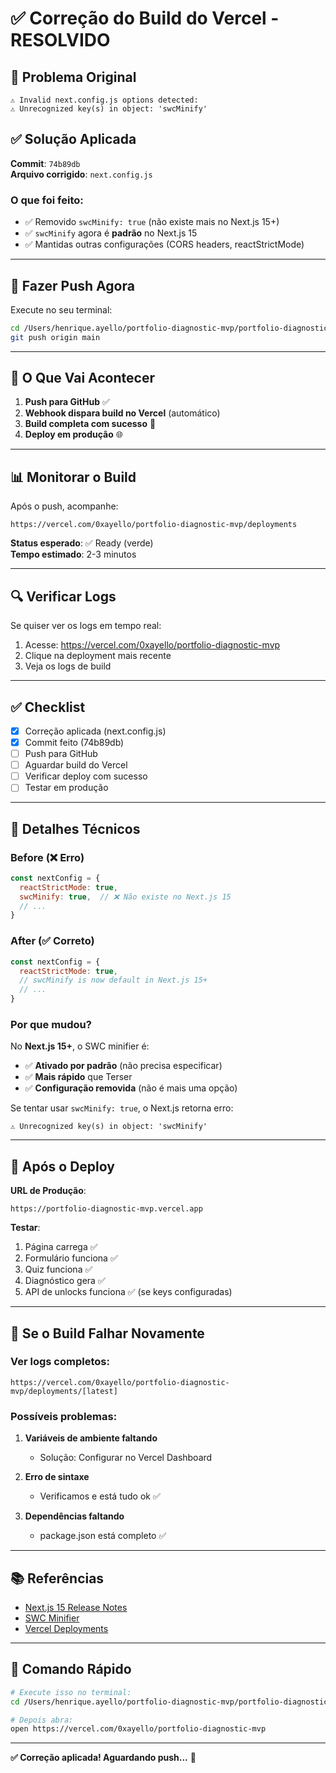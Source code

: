 # ✅ Correção do Build do Vercel - RESOLVIDO

## 🐛 Problema Original

```
⚠ Invalid next.config.js options detected: 
⚠ Unrecognized key(s) in object: 'swcMinify'
```

## ✅ Solução Aplicada

**Commit**: `74b89db`  
**Arquivo corrigido**: `next.config.js`

### O que foi feito:
- ✅ Removido `swcMinify: true` (não existe mais no Next.js 15+)
- ✅ `swcMinify` agora é **padrão** no Next.js 15
- ✅ Mantidas outras configurações (CORS headers, reactStrictMode)

---

## 🚀 Fazer Push Agora

Execute no seu terminal:

```bash
cd /Users/henrique.ayello/portfolio-diagnostic-mvp/portfolio-diagnostic-mvp
git push origin main
```

---

## 🎯 O Que Vai Acontecer

1. **Push para GitHub** ✅
2. **Webhook dispara build no Vercel** (automático)
3. **Build completa com sucesso** 🎉
4. **Deploy em produção** 🌐

---

## 📊 Monitorar o Build

Após o push, acompanhe:

```
https://vercel.com/0xayello/portfolio-diagnostic-mvp/deployments
```

**Status esperado**: ✅ Ready (verde)  
**Tempo estimado**: 2-3 minutos

---

## 🔍 Verificar Logs

Se quiser ver os logs em tempo real:

1. Acesse: https://vercel.com/0xayello/portfolio-diagnostic-mvp
2. Clique na deployment mais recente
3. Veja os logs de build

---

## ✅ Checklist

- [x] Correção aplicada (next.config.js)
- [x] Commit feito (74b89db)
- [ ] Push para GitHub
- [ ] Aguardar build do Vercel
- [ ] Verificar deploy com sucesso
- [ ] Testar em produção

---

## 📝 Detalhes Técnicos

### Before (❌ Erro)
```javascript
const nextConfig = {
  reactStrictMode: true,
  swcMinify: true,  // ❌ Não existe no Next.js 15
  // ...
}
```

### After (✅ Correto)
```javascript
const nextConfig = {
  reactStrictMode: true,
  // swcMinify is now default in Next.js 15+
  // ...
}
```

### Por que mudou?

No **Next.js 15+**, o SWC minifier é:
- ✅ **Ativado por padrão** (não precisa especificar)
- ✅ **Mais rápido** que Terser
- ✅ **Configuração removida** (não é mais uma opção)

Se tentar usar `swcMinify: true`, o Next.js retorna erro:
```
⚠ Unrecognized key(s) in object: 'swcMinify'
```

---

## 🎉 Após o Deploy

**URL de Produção**:
```
https://portfolio-diagnostic-mvp.vercel.app
```

**Testar**:
1. Página carrega ✅
2. Formulário funciona ✅
3. Quiz funciona ✅
4. Diagnóstico gera ✅
5. API de unlocks funciona ✅ (se keys configuradas)

---

## 🚨 Se o Build Falhar Novamente

### Ver logs completos:
```
https://vercel.com/0xayello/portfolio-diagnostic-mvp/deployments/[latest]
```

### Possíveis problemas:
1. **Variáveis de ambiente faltando**
   - Solução: Configurar no Vercel Dashboard
   
2. **Erro de sintaxe**
   - Verificamos e está tudo ok ✅
   
3. **Dependências faltando**
   - package.json está completo ✅

---

## 📚 Referências

- [Next.js 15 Release Notes](https://nextjs.org/blog/next-15)
- [SWC Minifier](https://nextjs.org/docs/architecture/nextjs-compiler)
- [Vercel Deployments](https://vercel.com/docs/deployments/overview)

---

## 🎯 Comando Rápido

```bash
# Execute isso no terminal:
cd /Users/henrique.ayello/portfolio-diagnostic-mvp/portfolio-diagnostic-mvp && git push origin main

# Depois abra:
open https://vercel.com/0xayello/portfolio-diagnostic-mvp
```

---

**✅ Correção aplicada! Aguardando push...** 🚀

